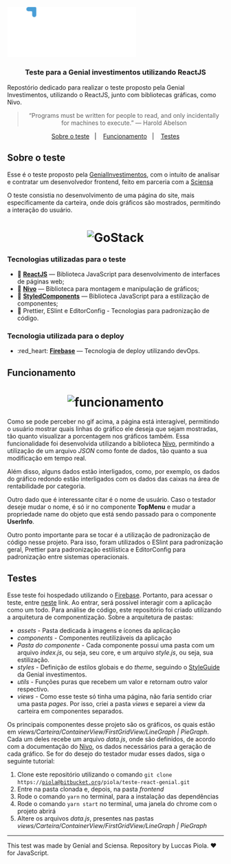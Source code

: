 <img alt="Genial" title="Genial" src="assets/logo.svg" width="300px" />

<h3 align="center">
  Teste para a Genial investimentos utilizando ReactJS
</h3>

<p>Repostório dedicado para realizar o teste proposto pela Genial Investimentos, utilizando o ReactJS, junto com bibliotecas gráficas, como Nivo.</p>

<blockquote align="center">“Programs must be written for people to read, and only incidentally for machines to execute.” ― Harold Abelson</blockquote>

<p align="center">
  <a href="#sobre-o-test">Sobre o teste</a>&nbsp;&nbsp;&nbsp;|&nbsp;&nbsp;&nbsp;
  <a href="#funcionamento">Funcionamento</a>&nbsp;&nbsp;&nbsp;|&nbsp;&nbsp;&nbsp;
  <a href="#tests">Testes</a>
</p>

## Sobre o teste

Esse é o teste proposto pela [GenialInvestimentos](https://www.genialinvestimentos.com.br/), com o intuito de analisar
e contratar um desenvolvedor frontend, feito em parceria com a [Sciensa](http://www.sciensa.com/)

O teste consistia no desenvolvimento de uma página do site, mais especificamente da carteira, onde dois gráficos são
mostrados, permitindo a interação do usuário.

<h1 align="center">
  <img alt="GoStack" title="GoStack" src="githubAssets/test.png" width="700px" />
</h1>

### **Tecnologias utilizadas para o teste**

- :blue_heart: **[ReactJS](https://pt-br.reactjs.org/)** — Biblioteca JavaScript para desenvolvimento de interfaces de páginas web;
- :green_heart: **[Nivo](https://nivo.rocks/)** — Biblioteca para montagem e manipulação de gráficos;
- :purple_heart: **[StyledComponents](https://styled-components.com/)** — Biblioteca JavaScript para a estilização de componentes;
- :yellow_heart: Prettier, ESlint e EditorConfig - Tecnologias para padronização de código.

### **Tecnologia utilizada para o deploy**
- :red_heart: **[Firebase](https://firebase.google.com/?hl=pt)** — Tecnologia de deploy utilizando devOps.

## Funcionamento

<h1 align="center">
  <img alt="funcionamento" title="funcionamento" src="githubAssets/genial.gif" width="300px" />
</h1>

Como se pode perceber no gif acima, a página está interagível, permitindo o usuário mostrar quais linhas do gráfico ele deseja
que sejam mostradas, tão quanto visualizar a porcentagem nos gráficos também. Essa funcionalidade foi desenvolvida utilizando
a biblioteca [Nivo](https://nivo.rocks/), permitindo a utilização de um arquivo _JSON_ como fonte de dados, tão quanto a sua
modificação em tempo real.

Além disso, alguns dados estão interligados, como, por exemplo, os dados do gráfico redondo estão interligados com os dados
das caixas na área de rentabilidade por categoria. 

Outro dado que é interessante citar é o nome de usuário. Caso o testador deseje mudar o nome, é só ir no componente **TopMenu**
e mudar a propriedade name do objeto que está sendo passado para o componente **UserInfo**.

Outro ponto importante para se tocar é a utilização de padronização de código nesse projeto. Para isso, foram utilizados o 
ESlint para padronização geral, Prettier para padronização estilística e EditorConfig para padronização entre sistemas operacionais.

## Testes

Esse teste foi hospedado utilizando o [Firebase](https://firebase.google.com/?hl=pt). Portanto, para acessar o teste, entre 
[neste](https://teste-react-genial.web.app/) link. Ao entrar, será possível interagir com a aplicação como um todo. Para análise
de código, este repositório foi criado utilizando a arquitetura de componentização. Sobre a arquitetura de pastas:

 * *assets* - Pasta dedicada à imagens e ícones da aplicação
 * *components* - Componentes reutilizáveis da aplicação
  * *Pasta do componente* - Cada componente possui uma pasta com um arquivo *index.js*, ou seja, seu core, e um arquivo *style.js*, ou seja, sua estilização.
 * *styles* - Definição de estilos globais e do *theme*, seguindo o [StyleGuide](https://www.figma.com/file/ElHqmAtigycrSuAJokjDgdaY/Aplicativo---Telas-e-Fluxos?node-id=0%3A1) da Genial investimentos.
 * *utils* - Funções puras que recebem um valor e retornam outro valor respectivo.
 * *views* - Como esse teste só tinha uma página, não faria sentido criar uma pasta *pages*. Por isso, criei a pasta *views* e separei a
 view da carteira em componentes separados.

 Os principais componentes desse projeto são os gráficos, os quais estão em *views/Carteira/ContainerView/FirstGridView/LineGraph | PieGraph*. Cada um deles recebe um arquivo *data.js*, onde são definidos, de acordo com a documentação do [Nivo](https://nivo.rocks/), os dados
 necessários para a geração de cada gráfico. Se for do desejo do testador mudar esses dados, siga o seguinte tutorial:

 1. Clone este repositório utilizando o comando <code>git clone https://piola@bitbucket.org/piola/teste-react-genial.git</code>
 2. Entre na pasta clonada e, depois, na pasta *frontend*
 3. Rode o comando <code>yarn</code> no terminal, para a instalação das dependências
 4. Rode o comando <code>yarn start</code> no terminal, uma janela do chrome com o projeto abrirá
 5. Altere os arquivos *data.js*, presentes nas pastas *views/Carteira/ContainerView/FirstGridView/LineGraph | PieGraph*

---

This test was made by Genial and Sciensa. Repository by Luccas Piola. ♥ for JavaScript.